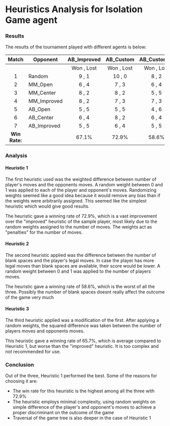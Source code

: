 # Heuristics Analysis for Isolation Game agent

### Results
The results of the tournament played with different agents is below:

| Match  |  Opponent   | AB_Improved |  AB_Custom  | AB_Custom_2 | AB_Custom_3 |
|:------:|-------------|:------------:|:-------------:|:-------------:|:----------:|
|      |              | Won , Lost | Won , Lost  | Won , Lost  | Won , Lost |
|   1  |    Random    |   9  ,  1  | 10  ,  0  |   8  ,  2  |  7  ,  3  |
|   2  |    MM_Open   |   6  ,  4  |  7  ,  3  |   6  ,  4  |  6  ,  4  |
|   3  |   MM_Center  |   8  ,  2  |  8  ,  2  |   5  ,  5  | 10  ,  0  |
|   4  |  MM_Improved |   8  ,  2  |  7  ,  3  |   7  ,  3  |  7  ,  3  |
|   5  |    AB_Open   |   5  ,  5  |  5  ,  5  |   4  ,  6  |  5  ,  5  |
|   6  |   AB_Center  |   6  ,   4 |  8  ,  2  |   6  ,  4  |  8  ,  2  |
|   7  |  AB_Improved |   5  ,   5 |  6  ,  4  |   5  ,  5  |  3  ,  7  |
|          **Win Rate:** | |   67.1%    |    72.9%    |    58.6%    |    65.7%        |

### Analysis

#### Heuristic 1
The first heuristic used was the weighted difference between number of player's moves and the opponents moves. A random weight between 0 and 1 was applied to each of the player and opponent's moves. Randomizing weights seemed like a good idea because it would remove any bias than if the weights were arbitrarily assigned. This seemed like the simplest heuristic which would give good results. 

The heuristic gave a winning rate of 72.9%, which is a vast improvement over the "improved" heuristic of the sample player, most likely due to the random weights assigned to the number of moves. The weights act as "penalties" for the number of moves.

#### Heuristic 2
The second heuristic applied was the difference between the number of blank spaces and the player's legal moves. In case the player has more legal moves than blank spaces are available, their score would be lower. A random weight between 0 and 1 was applied to the number of players moves. 

The heuristic gave a winning rate of 58.6%, which is the worst of all the three. Possibly the number of blank spaces doesnt really affect the outcome of the game very much

#### Heuristic 3
The third heuristic applied was a modification of the first. After applying a random weights, the squared difference was taken between the number of  players moves and opponents moves. 

This heuristic gave a winning rate of 65.7%, which is average compared to Heuristic 1, but worse than the "improved" heuristic. It is too complex and not recommended for use.

### Conclusion

Out of the three, Heuristic 1 performed the best.
Some of the reasons for choosing it are:
* The win rate for this heuristic is the highest among all the three with 72.9% 
* The heuristic employs minimal complexity, using random weights on simple difference of the player's and opponent's moves to achieve a proper discriminant on the outcome of the game
* Traversal of the game tree is also deeper in the case of Heuristic 1
